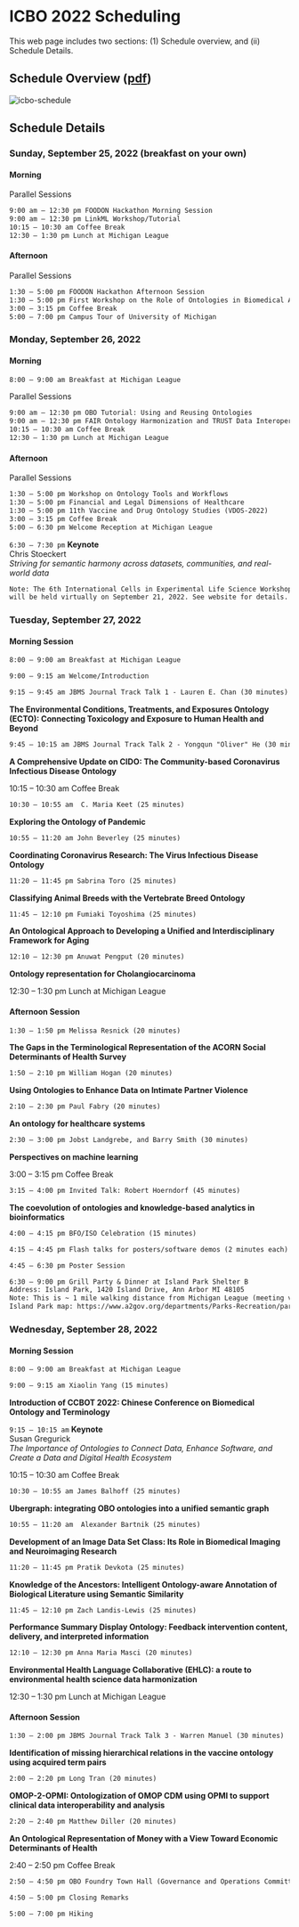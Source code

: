 # ICBO 2022 Scheduling  

This web page includes two sections: (1) Schedule overview, and (ii) Schedule Details. 

## Schedule Overview ([pdf](ICBO-2022-Scheduling.pdf))  
![icbo-schedule](icbo-schedule.png)


## Schedule Details

### Sunday, September 25, 2022 (breakfast on your own)  
#### Morning   
Parallel Sessions 
```txt
9:00 am – 12:30 pm FOODON Hackathon Morning Session
9:00 am – 12:30 pm LinkML Workshop/Tutorial
10:15 – 10:30 am Coffee Break
12:30 – 1:30 pm Lunch at Michigan League  
```
#### Afternoon
Parallel Sessions
```txt
1:30 – 5:00 pm FOODON Hackathon Afternoon Session
1:30 – 5:00 pm First Workshop on the Role of Ontologies in Biomedical AI (ROBI)
3:00 – 3:15 pm Coffee Break
5:00 – 7:00 pm Campus Tour of University of Michigan   
```

### Monday, September 26, 2022
#### Morning
```txt
8:00 – 9:00 am Breakfast at Michigan League  
```
Parallel Sessions
```txt
9:00 am – 12:30 pm OBO Tutorial: Using and Reusing Ontologies
9:00 am – 12:30 pm FAIR Ontology Harmonization and TRUST Data Interoperability (FOHTI)
10:15 – 10:30 am Coffee Break
12:30 – 1:30 pm Lunch at Michigan League  
```
#### Afternoon
Parallel Sessions
```txt
1:30 – 5:00 pm Workshop on Ontology Tools and Workflows
1:30 – 5:00 pm Financial and Legal Dimensions of Healthcare
1:30 – 5:00 pm 11th Vaccine and Drug Ontology Studies (VDOS-2022)
3:00 – 3:15 pm Coffee Break
5:00 – 6:30 pm Welcome Reception at Michigan League
```
`6:30 – 7:30 pm` **Keynote**   
Chris Stoeckert  
_Striving for semantic harmony across datasets, communities, and real-world data_


```txt
Note: The 6th International Cells in Experimental Life Science Workshop, CELLS 2022, 
will be held virtually on September 21, 2022. See website for details.
```

### Tuesday, September 27, 2022
#### Morning Session
```txt
8:00 – 9:00 am Breakfast at Michigan League
```
```txt
9:00 – 9:15 am Welcome/Introduction
```
```txt
9:15 – 9:45 am JBMS Journal Track Talk 1 - Lauren E. Chan (30 minutes)
```
**The Environmental Conditions, Treatments, and Exposures Ontology (ECTO): Connecting Toxicology and Exposure to Human Health and Beyond**

```txt
9:45 – 10:15 am JBMS Journal Track Talk 2 - Yongqun "Oliver" He (30 minutes)
```
**A Comprehensive Update on CIDO: The Community-based Coronavirus Infectious Disease Ontology**


10:15 – 10:30 am Coffee Break

```txt
10:30 – 10:55 am  C. Maria Keet (25 minutes)
```
**Exploring the Ontology of Pandemic**

```txt
10:55 – 11:20 am John Beverley (25 minutes)
```
**Coordinating Coronavirus Research: The Virus Infectious Disease Ontology**

```txt
11:20 – 11:45 pm Sabrina Toro (25 minutes)
```
**Classifying Animal Breeds with the Vertebrate Breed Ontology**

```txt
11:45 – 12:10 pm Fumiaki Toyoshima (25 minutes)
```
**An Ontological Approach to Developing a Unified and Interdisciplinary Framework for Aging**

```txt
12:10 – 12:30 pm Anuwat Pengput (20 minutes)
```
**Ontology representation for Cholangiocarcinoma**


12:30 – 1:30 pm Lunch at Michigan League  


#### Afternoon Session
```txt
1:30 – 1:50 pm Melissa Resnick (20 minutes)
```
**The Gaps in the Terminological Representation of the ACORN Social Determinants of Health Survey**

```txt
1:50 – 2:10 pm William Hogan (20 minutes)
```
**Using Ontologies to Enhance Data on Intimate Partner Violence**

```txt
2:10 – 2:30 pm Paul Fabry (20 minutes)
```
**An ontology for healthcare systems**

```txt
2:30 – 3:00 pm Jobst Landgrebe, and Barry Smith (30 minutes)
```
**Perspectives on machine learning**


3:00 – 3:15 pm Coffee Break

```txt
3:15 – 4:00 pm Invited Talk: Robert Hoerndorf (45 minutes)
```
**The coevolution of ontologies and knowledge-based analytics in bioinformatics**
 
```txt
4:00 – 4:15 pm BFO/ISO Celebration (15 minutes)

4:15 – 4:45 pm Flash talks for posters/software demos (2 minutes each)

4:45 – 6:30 pm Poster Session
```

```txt
6:30 – 9:00 pm Grill Party & Dinner at Island Park Shelter B       
Address: Island Park, 1420 Island Drive, Ann Arbor MI 48105   
Note: This is ~ 1 mile walking distance from Michigan League (meeting venue)    
Island Park map: https://www.a2gov.org/departments/Parks-Recreation/park-rental/Documents/island%20park%20rec1%202022.pdf   
```

### Wednesday, September 28, 2022
#### Morning Session
```txt
8:00 – 9:00 am Breakfast at Michigan League
```
```txt
9:00 – 9:15 am Xiaolin Yang (15 minutes)
```
**Introduction of CCBOT 2022: Chinese Conference on Biomedical Ontology and Terminology**



`9:15 – 10:15 am` **Keynote**   
Susan Gregurick   
_The Importance of Ontologies to Connect Data, Enhance Software, and Create a Data and Digital Health Ecosystem_   

10:15 – 10:30 am Coffee Break
```txt
10:30 – 10:55 am James Balhoff (25 minutes)
```
**Ubergraph: integrating OBO ontologies into a unified semantic graph**

```txt
10:55 – 11:20 am  Alexander Bartnik (25 minutes)
```
**Development of an Image Data Set Class: Its Role in Biomedical Imaging and Neuroimaging Research**


```txt
11:20 – 11:45 pm Pratik Devkota (25 minutes)
```
**Knowledge of the Ancestors: Intelligent Ontology-aware Annotation of Biological Literature using Semantic Similarity**

```txt
11:45 – 12:10 pm Zach Landis-Lewis (25 minutes)
```
**Performance Summary Display Ontology: Feedback intervention content, delivery, and interpreted information**

```txt
12:10 – 12:30 pm Anna Maria Masci (20 minutes)
```
**Environmental Health Language Collaborative (EHLC): a route to environmental health science data harmonization**


12:30 – 1:30 pm Lunch at Michigan League   


#### Afternoon Session
```txt
1:30 – 2:00 pm JBMS Journal Track Talk 3 - Warren Manuel (30 minutes)
```
**Identification of missing hierarchical relations in the vaccine ontology using acquired term pairs**

```txt
2:00 – 2:20 pm Long Tran (20 minutes)
```
**OMOP-2-OPMI: Ontologization of OMOP CDM using OPMI to support clinical data interoperability and analysis**

```txt
2:20 – 2:40 pm Matthew Diller (20 minutes)
```
**An Ontological Representation of Money with a View Toward Economic Determinants of Health**


2:40 – 2:50 pm Coffee Break


```txt
2:50 – 4:50 pm OBO Foundry Town Hall (Governance and Operations Committees)

4:50 – 5:00 pm Closing Remarks

5:00 – 7:00 pm Hiking
```
